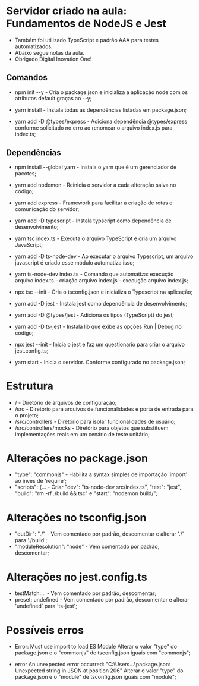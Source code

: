# Servidor criado na aula: Fundamentos de NodeJS e Jest
- Também foi utilizado TypeScript e padrão AAA para testes automatizados.
- Abaixo segue notas da aula.
- Obrigado Digital Inovation One!


## Comandos
- npm init --y - Cria o package.json e inicializa a aplicação node com os atributos default graças ao --y;

- yarn install - Instala todas as dependências listadas em package.json;

- yarn add -D @types/express - Adiciona dependência @types/express conforme solicitado no erro ao renomear o arquivo index.js para index.ts;

## Dependências
- npm install --global yarn - Instala o yarn que é um gerenciador de pacotes;

- yarn add nodemon - Reinicia o servidor a cada alteração salva no código;

- yarn add express - Framework para facilitar a criação de rotas e comunicação do servidor;

- yarn add -D typescript - Instala typscript como dependência de desenvolvimento;

- yarn tsc index.ts - Executa o arquivo TypeScript e cria um arquivo JavaScript;

- yarn add -D ts-node-dev - Ao executar o arquivo Typescript, um arquivo javascript é criado esse módulo automatiza isso;

- yarn ts-node-dev index.ts - Comando que automatiza: execução arquivo index.ts - criação arquivo index.js - execução arquivo index.js;

- npx tsc --init - Cria o tsconfig.json e inicializa o Typescript na aplicação;

- yarn add -D jest - Instala jest como dependência de desenvolvimento;

- yarn add -D @types/jest - Adiciona os tipos (TypeScript) do jest;

- yarn add -D ts-jest - Instala lib que exibe as opções Run | Debug no código;

- npx jest --init - Inicia o jest e faz um questionario para criar o arquivo jest.config.ts;

- yarn start - Inicia o servidor. Conforme configurado no package.json;

# Estrutura
- / - Diretório de arquivos de configuração;
- /src - Diretório para arquivos de funcionalidades e porta de entrada para o projeto;
- /src/controllers - Diretório para isolar funcionalidades de usuário;
- /src/controllers/mocks - Diretório para objetos que substituem implementações reais em um cenário de teste unitário;

# Alterações no package.json 
- "type": "commonjs" - Habilita a syntax simples de importação 'import' ao inves de 'require';
- "scripts": {... - Criar "dev": "ts-node-dev src/index.ts", "test": "jest", "build": "rm -rf ./build && tsc" e "start": "nodemon build/";

# Alterações no tsconfig.json
- "outDir": "./" - Vem comentado por padrão, descomentar e alterar './' para './build';
- "moduleResolution": "node" - Vem comentado por padrão, descomentar;

# Alterações no jest.config.ts
- testMatch:... - Vem comentado por padrão, descomentar;
- preset: undefined - Vem comentado por padrão, descomentar e alterar 'undefined' para 'ts-jest';


# Possíveis erros
- Error: Must use import to load ES Module
Alterar o valor "type" do package.json e o "commonjs" de tsconfig.json iguais com "commonjs";

- error An unexpected error occurred: "C:\\Users...\package.json: Unexpected string in JSON at position 206"
Alterar o valor "type" do package.json e o "module" de tsconfig.json iguais com "module";
